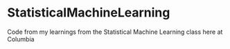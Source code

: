 # StatisticalMachineLearning
Code from my learnings from the Statistical Machine Learning class here at Columbia

